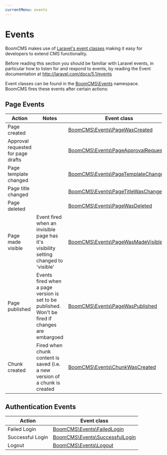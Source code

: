 ```yaml
---
currentMenu: events
---
```


# Events

BoomCMS makes use of [Laravel's event classes](http://laravel.com/docs/5.1/events) making it easy for developers to extend CMS functionality.

Before reading this section you should be familiar with Laravel events, in particular how to listen for and respond to events, by reading the Event documentation at http://laravel.com/docs/5.1/events

Event classes can be found in the [BoomCMS\Events](https://github.com/boomcms/boom-core/tree/master/src/BoomCMS/Events) namespace.
BoomCMS fires these events after certain actions:

## Page Events

Action | Notes | Event class
------ | ------ | ------
Page created | | [BoomCMS\Events\PageWasCreated](https://github.com/boomcms/boom-core/tree/master/src/BoomCMS/Events/PageWasCreated.php)
Approval requested for page drafts | | [BoomCMS\Events\PageApprovalRequested](https://github.com/boomcms/boom-core/tree/master/src/BoomCMS/Events/PageApprovalRequested.php)
Page template changed | | [BoomCMS\Events\PageTemplateChanged](https://github.com/boomcms/boom-core/tree/master/src/BoomCMS/Events/PageTemplateWasChanged.php)
Page title changed | | [BoomCMS\Events\PageTitleWasChanged](https://github.com/boomcms/boom-core/tree/master/src/BoomCMS/Events/PageTitleWasChanged.php)
Page deleted | | [BoomCMS\Events\PageWasDeleted](https://github.com/boomcms/boom-core/tree/master/src/BoomCMS/Events/PageWasDeleted.php)
Page made visible | Event fired when an invisible page has it's visibility setting changed to 'visible' | [BoomCMS\Events\PageWasMadeVisible](https://github.com/boomcms/boom-core/tree/master/src/BoomCMS/Events/PageWasMadeVisible.php)
Page published | Events fired when a page version is set to be published. Won't be fired if changes are embargoed | [BoomCMS\Events\PageWasPublished](https://github.com/boomcms/boom-core/tree/master/src/BoomCMS/Events/PageWasPublished.php)
Chunk created | Fired when chunk content is saved (i.e. a new version of a chunk is created | [BoomCMS\Events\ChunkWasCreated](https://github.com/boomcms/boom-core/tree/master/src/BoomCMS/Events/ChunkWasCreated.php)

## Authentication Events
Action | Event class
------ | ------
Failed Login | [BoomCMS\Events\FailedLogin](https://github.com/boomcms/boom-core/tree/master/src/BoomCMS/Events/FailedLogin.php)
Successful Login | [BoomCMS\Events\SuccessfulLogin](https://github.com/boomcms/boom-core/tree/master/src/BoomCMS/Events/SucessfulLogin.php)
Logout | [BoomCMS\Events\Logout](https://github.com/boomcms/boom-core/tree/master/src/BoomCMS/Events/Logout.php)